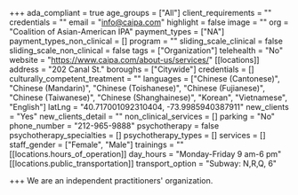 +++
ada_compliant = true
age_groups = ["All"]
client_requirements = ""
credentials = ""
email = "info@caipa.com"
highlight = false
image = ""
org = "Coalition of Asian-American IPA"
payment_types = ["NA"]
payment_types_non_clinical = []
program = ""
sliding_scale_clinical = false
sliding_scale_non_clinical = false
tags = ["Organization"]
telehealth = "No"
website = "https://www.caipa.com/about-us/services/"
[[locations]]
address = "202 Canal St."
boroughs = ["Citywide"]
credentials = []
culturally_competent_treatment = ""
languages = ["Chinese (Cantonese)", "Chinese (Mandarin)", "Chinese (Toishanese)", "Chinese (Fujianese)", "Chinese (Taiwanese)", "Chinese (Shanghainese)", "Korean", "Vietnamese", "English"]
latLng = "40.717001092310404, -73.9985940387911"
new_clients = "Yes"
new_clients_detail = ""
non_clinical_services = []
parking = "No"
phone_number = "212-965-9888"
psychotherapy = false
psychotherapy_specialties = []
psychotherapy_types = []
services = []
staff_gender = ["Female", "Male"]
trainings = ""
[[locations.hours_of_operation]]
day_hours = "Monday-Friday 9 am-6 pm"
[[locations.public_transportation]]
transport_option = "Subway: N,R,Q, 6"

+++
We are an independent practitioners' organization.